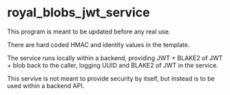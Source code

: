 # royal_blobs_jwt_service

This program is meant to be updated before any real use.

There are hard coded HMAC and identity values in the template.

The service runs locally within a backend, providing JWT + BLAKE2 of JWT + blob back to the caller, logging UUID and BLAKE2 of JWT in the service.

This servive is not meant to provide security by itself, but instead is to be used within a backend API.

